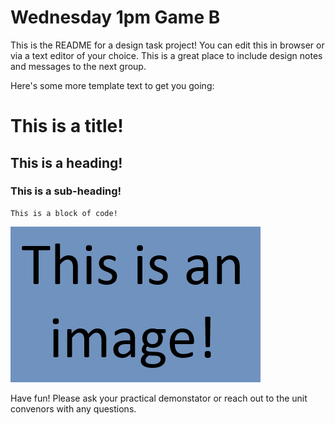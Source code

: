 # Wednesday 1pm Game B
This is the README for a design task project! You can edit this in browser or via a text editor of your choice. This is a great place to include design notes and messages to the next group.

Here's some more template text to get you going:

# This is a title!

## This is a heading!

### This is a sub-heading!

```
This is a block of code!
```

![This is the alternate text for the image!](Template/templateimage.png)

Have fun! Please ask your practical demonstator or reach out to the unit convenors with any questions.
